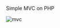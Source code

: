 Simple MVC on PHP

![mvc](https://user-images.githubusercontent.com/22416797/32690395-ac93ba92-c6fe-11e7-9cf1-1bf47dc3b818.png)
